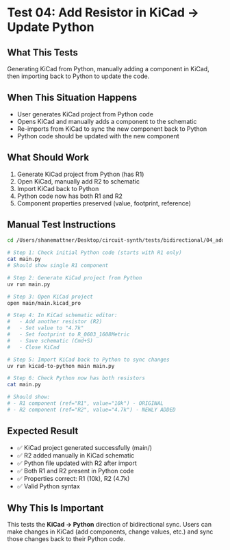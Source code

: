 # Test 04: Add Resistor in KiCad → Update Python

## What This Tests

Generating KiCad from Python, manually adding a component in KiCad, then importing back to Python to update the code.

## When This Situation Happens

- User generates KiCad project from Python code
- Opens KiCad and manually adds a component to the schematic
- Re-imports from KiCad to sync the new component back to Python
- Python code should be updated with the new component

## What Should Work

1. Generate KiCad project from Python (has R1)
2. Open KiCad, manually add R2 to schematic
3. Import KiCad back to Python
4. Python code now has both R1 and R2
5. Component properties preserved (value, footprint, reference)

## Manual Test Instructions

```bash
cd /Users/shanemattner/Desktop/circuit-synth/tests/bidirectional/04_add_resistor_kicad_to_python

# Step 1: Check initial Python code (starts with R1 only)
cat main.py
# Should show single R1 component

# Step 2: Generate KiCad project from Python
uv run main.py

# Step 3: Open KiCad project
open main/main.kicad_pro

# Step 4: In KiCad schematic editor:
#   - Add another resistor (R2)
#   - Set value to "4.7k"
#   - Set footprint to R_0603_1608Metric
#   - Save schematic (Cmd+S)
#   - Close KiCad

# Step 5: Import KiCad back to Python to sync changes
uv run kicad-to-python main main.py

# Step 6: Check Python now has both resistors
cat main.py

# Should show:
# - R1 component (ref="R1", value="10k") - ORIGINAL
# - R2 component (ref="R2", value="4.7k") - NEWLY ADDED
```

## Expected Result

- ✅ KiCad project generated successfully (main/)
- ✅ R2 added manually in KiCad schematic
- ✅ Python file updated with R2 after import
- ✅ Both R1 and R2 present in Python code
- ✅ Properties correct: R1 (10k), R2 (4.7k)
- ✅ Valid Python syntax

## Why This Is Important

This tests the **KiCad → Python** direction of bidirectional sync. Users can make changes in KiCad (add components, change values, etc.) and sync those changes back to their Python code.
